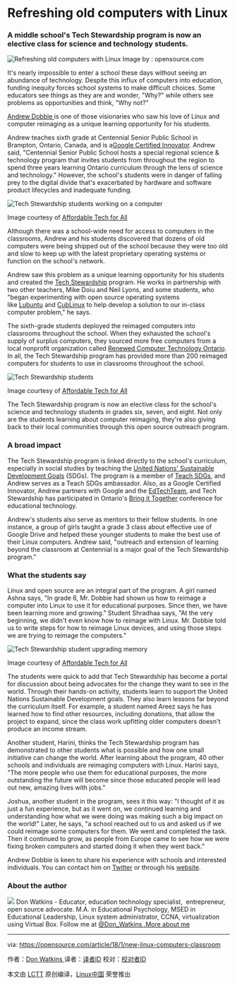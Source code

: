 Refreshing old computers with Linux
============================================================

### A middle school's Tech Stewardship program is now an elective class for science and technology students.


![Refreshing old computers with Linux](https://opensource.com/sites/default/files/styles/image-full-size/public/lead-images/idea_innovation_kid_education.png?itok=3lRp6gFa "Refreshing old computers with Linux")
Image by : opensource.com

It's nearly impossible to enter a school these days without seeing an abundance of technology. Despite this influx of computers into education, funding inequity forces school systems to make difficult choices. Some educators see things as they are and wonder, "Why?" while others see problems as opportunities and think, "Why not?"

​[Andrew Dobbie ][31]is one of those visionaries who saw his love of Linux and computer reimaging as a unique learning opportunity for his students.

Andrew teaches sixth grade at Centennial Senior Public School in Brampton, Ontario, Canada, and is a[Google Certified Innovator][16]. Andrew said, "Centennial Senior Public School hosts a special regional science & technology program that invites students from throughout the region to spend three years learning Ontario curriculum through the lens of science and technology." However, the school's students were in danger of falling prey to the digital divide that's exacerbated by hardware and software product lifecycles and inadequate funding.

![Tech Stewardship students working on a computer](https://opensource.com/sites/default/files/u128651/techstewardship_students.jpg "Tech Stewardship students working on a computer")

Image courtesy of [Affordable Tech for All][6]

Although there was a school-wide need for access to computers in the classrooms, Andrew and his students discovered that dozens of old computers were being shipped out of the school because they were too old and slow to keep up with the latest proprietary operating systems or function on the school's network.

Andrew saw this problem as a unique learning opportunity for his students and created the [Tech Stewardship][17] program. He works in partnership with two other teachers, Mike Doiu and Neil Lyons, and some students, who "began experimenting with open source operating systems like [Lubuntu][18] and [CubLinux][19] to help develop a solution to our in-class computer problem," he says.

The sixth-grade students deployed the reimaged computers into classrooms throughout the school. When they exhausted the school's supply of surplus computers, they sourced more free computers from a local nonprofit organization called [Renewed Computer Technology Ontario][20]. In all, the Tech Stewardship program has provided more than 200 reimaged computers for students to use in classrooms throughout the school.


![Tech Stewardship students](https://opensource.com/sites/default/files/u128651/techstewardship_class.jpg "Tech Stewardship students")

Image courtesy of [Affordable Tech for All][7]

The Tech Stewardship program is now an elective class for the school's science and technology students in grades six, seven, and eight. Not only are the students learning about computer reimaging, they're also giving back to their local communities through this open source outreach program.

### A broad impact

The Tech Stewardship program is linked directly to the school's curriculum, especially in social studies by teaching the [United Nations' Sustainable Development Goals][21] (SDGs). The program is a member of [Teach SDGs][22], and Andrew serves as a Teach SDGs ambassador. Also, as a Google Certified Innovator, Andrew partners with Google and the [EdTechTeam][23], and Tech Stewardship has participated in Ontario's [Bring it Together][24] conference for educational technology.

Andrew's students also serve as mentors to their fellow students. In one instance, a group of girls taught a grade 3 class about effective use of Google Drive and helped these younger students to make the best use of their Linux computers. Andrew said, "outreach and extension of learning beyond the classroom at Centennial is a major goal of the Tech Stewardship program."

### What the students say

Linux and open source are an integral part of the program. A girl named Ashna says, "In grade 6, Mr. Dobbie had shown us how to reimage a computer into Linux to use it for educational purposes. Since then, we have been learning more and growing." Student Shradhaa says, "At the very beginning, we didn't even know how to reimage with Linux. Mr. Dobbie told us to write steps for how to reimage Linux devices, and using those steps we are trying to reimage the computers."


![Tech Stewardship student upgrading memory](https://opensource.com/sites/default/files/u128651/techstewardship_upgrading-memory.jpg "Tech Stewardship student upgrading memory")

Image courtesy of [Affordable Tech for All][8]

The students were quick to add that Tech Stewardship has become a portal for discussion about being advocates for the change they want to see in the world. Through their hands-on activity, students learn to support the United Nations Sustainable Development goals. They also learn lessons far beyond the curriculum itself. For example, a student named Areez says he has learned how to find other resources, including donations, that allow the project to expand, since the class work upfitting older computers doesn't produce an income stream.

Another student, Harini, thinks the Tech Stewardship program has demonstrated to other students what is possible and how one small initiative can change the world. After learning about the program, 40 other schools and individuals are reimaging computers with Linux. Harini says, "The more people who use them for educational purposes, the more outstanding the future will become since those educated people will lead out new, amazing lives with jobs."

Joshua, another student in the program, sees it this way: "I thought of it as just a fun experience, but as it went on, we continued learning and understanding how what we were doing was making such a big impact on the world!" Later, he says, "a school reached out to us and asked us if we could reimage some computers for them. We went and completed the task. Then it continued to grow, as people from Europe came to see how we were fixing broken computers and started doing it when they went back."

Andrew Dobbie is keen to share his experience with schools and interested individuals. You can contact him on [Twitter][25] or through his [website][26].


### About the author

 [![](https://opensource.com/sites/default/files/styles/profile_pictures/public/donw2-crop.jpg?itok=OqOYd3A8)][27] Don Watkins - Educator, education technology specialist,  entrepreneur, open source advocate. M.A. in Educational Psychology, MSED in Educational Leadership, Linux system administrator, CCNA, virtualization using Virtual Box. Follow me at [@Don_Watkins .][13][More about me][14]

--------------------------------------------------------------------------------

via: https://opensource.com/article/18/1/new-linux-computers-classroom

作者：[Don Watkins  ][a]
译者：[译者ID](https://github.com/译者ID)
校对：[校对者ID](https://github.com/校对者ID)

本文由 [LCTT](https://github.com/LCTT/TranslateProject) 原创编译，[Linux中国](https://linux.cn/) 荣誉推出

[a]:https://opensource.com/users/don-watkins
[1]:https://opensource.com/resources/what-is-linux?intcmp=70160000000h1jYAAQ&utm_source=intcallout&utm_campaign=linuxcontent
[2]:https://opensource.com/resources/what-are-linux-containers?intcmp=70160000000h1jYAAQ&utm_source=intcallout&utm_campaign=linuxcontent
[3]:https://developers.redhat.com/promotions/linux-cheatsheet/?intcmp=70160000000h1jYAAQ&utm_source=intcallout&utm_campaign=linuxcontent
[4]:https://developers.redhat.com/cheat-sheet/advanced-linux-commands-cheatsheet?intcmp=70160000000h1jYAAQ&utm_source=intcallout&utm_campaign=linuxcontent
[5]:https://opensource.com/tags/linux?intcmp=70160000000h1jYAAQ&utm_source=intcallout&utm_campaign=linuxcontent
[6]:https://photos.google.com/share/AF1QipPnm-q9OIQnrzDD4n7oWIBBIE7RQ6BI9lv486RaU5lKBrs88pq3gPKM8VAgY0prkw?key=cS1RdEZ3ZHdXLWp0bUwzMEk3UnFQRkUwbWl1dWhn
[7]:https://photos.google.com/share/AF1QipPnm-q9OIQnrzDD4n7oWIBBIE7RQ6BI9lv486RaU5lKBrs88pq3gPKM8VAgY0prkw?key=cS1RdEZ3ZHdXLWp0bUwzMEk3UnFQRkUwbWl1dWhn
[8]:https://photos.google.com/share/AF1QipPnm-q9OIQnrzDD4n7oWIBBIE7RQ6BI9lv486RaU5lKBrs88pq3gPKM8VAgY0prkw?key=cS1RdEZ3ZHdXLWp0bUwzMEk3UnFQRkUwbWl1dWhn
[9]:https://opensource.com/file/384581
[10]:https://opensource.com/file/384591
[11]:https://opensource.com/file/384586
[12]:https://opensource.com/article/18/1/new-linux-computers-classroom?rate=bK5X7pRc5y9TyY6jzOZeLDW6ehlWmNPXuP38DYsQ-6I
[13]:https://twitter.com/Don_Watkins
[14]:https://opensource.com/users/don-watkins
[15]:https://opensource.com/user/15542/feed
[16]:https://edutrainingcenter.withgoogle.com/certification_innovator
[17]:https://sites.google.com/view/mrdobbie/tech-stewardship
[18]:https://lubuntu.net/
[19]:https://en.wikipedia.org/wiki/Cub_Linux
[20]:http://www.rcto.ca/
[21]:http://www.un.org/sustainabledevelopment/sustainable-development-goals/
[22]:http://www.teachsdgs.org/
[23]:https://www.edtechteam.com/team/
[24]:http://bringittogether.ca/
[25]:https://twitter.com/A_Dobbie11
[26]:http://bit.ly/linuxresources
[27]:https://opensource.com/users/don-watkins
[28]:https://opensource.com/users/don-watkins
[29]:https://opensource.com/users/don-watkins
[30]:https://opensource.com/article/18/1/new-linux-computers-classroom#comments
[31]:https://twitter.com/A_Dobbie11
[32]:https://opensource.com/tags/education
[33]:https://opensource.com/tags/linux